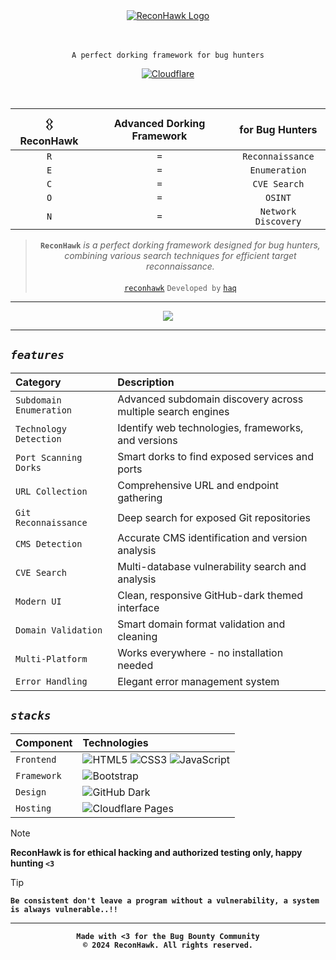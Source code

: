 <div align="center">
  <a href="https://reconhawk.pages.dev" >
    <img src="https://github.com/user-attachments/assets/52196c6b-ef88-48b4-be3f-a0fc78685387" alt="ReconHawk Logo" />
  </a>
</div>

<br>
<br>

<div align="center">
  
  `A perfect dorking framework for bug hunters`
</div>

<div align="center">
  
[![Cloudflare](https://img.shields.io/badge/Powered_by-Cloudflare-F38020?logo=cloudflare)](https://pages.dev)

</div>

<br>

<div align="center">

|𒌐 ReconHawk|Advanced Dorking Framework|for Bug Hunters|
|:-------:|:-----------------------:|:-------------:|
| `R` | `=` | `Reconnaissance` |
| `E` | `=` | `Enumeration` |
| `C` | `=` | `CVE Search` |
| `O` | `=` | `OSINT` |
| `N` | `=` | `Network Discovery` |

> **`ReconHawk`** *is a perfect dorking framework designed for bug hunters, combining various search techniques for efficient target reconnaissance.* <br><br> [`reconhawk`](https://reconhawk.pages.dev) `Developed by` [`haq`](https://github.com/1hehaq)

</div>

<hr>

<div align="center">
  <a href="https://reconhawk.pages.dev">
    <img src="https://github.com/user-attachments/assets/091ca1f7-332f-4f40-a79d-d81a780477f0" />
  </a>
</div>

<hr>


## **_`features`_**

| Category | Description |
|:---------|:------------|
| `Subdomain Enumeration` | Advanced subdomain discovery across multiple search engines |
| `Technology Detection` | Identify web technologies, frameworks, and versions |
| `Port Scanning Dorks` | Smart dorks to find exposed services and ports |
| `URL Collection` | Comprehensive URL and endpoint gathering |
| `Git Reconnaissance` | Deep search for exposed Git repositories |
| `CMS Detection` | Accurate CMS identification and version analysis |
| `CVE Search` | Multi-database vulnerability search and analysis |
| `Modern UI` | Clean, responsive GitHub-dark themed interface |
| `Domain Validation` | Smart domain format validation and cleaning |
| `Multi-Platform` | Works everywhere - no installation needed |
| `Error Handling` | Elegant error management system |

## **_`stacks`_**

| Component | Technologies |
|:----------|:------------|
| `Frontend` | ![HTML5](https://img.shields.io/badge/HTML5-E34F26?style=flat&logo=html5&logoColor=white) ![CSS3](https://img.shields.io/badge/CSS3-1572B6?style=flat&logo=css3&logoColor=white) ![JavaScript](https://img.shields.io/badge/JavaScript-F7DF1E?style=flat&logo=javascript&logoColor=black) |
| `Framework` | ![Bootstrap](https://img.shields.io/badge/Bootstrap-7952B3?style=flat&logo=bootstrap&logoColor=white) |
| `Design` | ![GitHub Dark](https://img.shields.io/badge/GitHub_Dark-181717?style=flat&logo=github&logoColor=white) |
| `Hosting` | ![Cloudflare Pages](https://img.shields.io/badge/Cloudflare_Pages-F38020?style=flat&logo=cloudflare&logoColor=white) |

> [!NOTE]
> **ReconHawk is for ethical hacking and authorized testing only, happy hunting `<3`**

> [!TIP]
> **`Be consistent don't leave a program without a vulnerability, a system is always vulnerable..!!`**

<hr>

<div align="center">

**```Made with <3 for the Bug Bounty Community```**
<br>
   **`© 2024 ReconHawk. All rights reserved.`**
</div>
